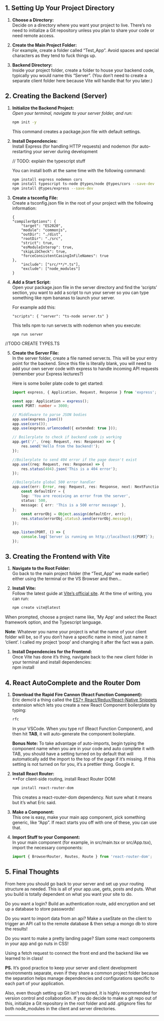 ## **1\. Setting Up Your Project Directory**

1. **Choose a Directory:**  
    Decide on a directory where you want your project to live. There’s no need to initialize a Git repository unless you plan to share your code or need remote access.  

2. **Create the Main Project Folder:**   
    For example, create a folder called “Test_App”. Avoid spaces and special characters as they tend to fuck things up.  

3. **Backend Directory:**   
    Inside your project folder, create a folder to house your backend code, typically you would name this “Server”. (You don’t need to create a separate client folder here because Vite will handle that for you later.)

## **2\. Creating the Backend (Server)**

1. **Initialize the Backend Project:**   
    *Open your terminal, navigate to your server folder, and run:*  
    ```bash
    npm init -y
    ```  
    This command creates a package.json file with default settings.  

2. **Install Dependencies:**   
    Install Express (for handling HTTP requests) and nodemon (for auto-restarting your server during development
    
    // TODO: explain the typescript stuff

    You can install both at the same time with the following command: 
    ```bash 
    npm install express nodemon cors
    npm install typescript ts-node @types/node @types/cors --save-dev
    npm install @types/express --save-dev
    ```  

3. **Create a tsconfig File:**   
    Create a tsconfig.json file in the root of your project with the following information: 
    ```
    {
    "compilerOptions": {
        "target": "ES2020",
        "module": "commonjs",
        "outDir": "./dist",
        "rootDir": "./src",
        "strict": true,
        "esModuleInterop": true,
        "skipLibCheck": true,
        "forceConsistentCasingInFileNames": true
    },
        "include": ["src/**/*.ts"],
        "exclude": ["node_modules"]
    }
    ``` 

4. **Add a Start Script:**   
    Open your package.json file in the server directory and find the ‘scripts’ section, you want to add a script to run your server so you can type something like npm bananas to launch your server.

    For example add this:  
    ```
    "scripts": { "server": "ts-node server.ts" }
    ```  
    This tells npm to run server.ts with nodemon when you execute:
    ```  
    npm run server 
    ``` 

//TODO CREATE TYPES.TS

5. **Create the Server File:**   
    In the server folder, create a file named server.ts. This will be your entry point for the backend. Since this file is literally blank, you will need to add your own server code with express to handle incoming API requests (remember your Express lectures?)

    Here is some boiler plate code to get started: 
    ```ts 
    import express, { Application, Request, Response } from 'express';

    const app: Application = express();
    const PORT: number = 3000;

    // Middleware to parse JSON bodies
    app.use(express.json())
    app.use(cors());
    app.use(express.urlencoded({ extended: true }));

    // Boilerplate to check if backend code is working
    app.get('/', (req: Request, res: Response) => {
        res.send('Hello from the backend!');
    });

    //Boilerplate to send 404 error if the page doesn't exist
    app.use((req: Request, res: Response) => {
        res.status(404).json('This is a 404 error');
    });

    //Boilerplate global 500 error handler
    app.use((err: Error, req: Request, res: Response, next: NextFunction) {
        const defaultErr = {
        log: 'You are receiving an error from the server',
        status: 500,
        message: { err: 'This is a 500 error message' },
    };
        const errorObj = Object.assign(defaultErr, err);
        res.status(errorObj.status).send(errorObj.message);
    });

    app.listen(PORT, () => {
        console.log(`Server is running on http://localhost:${PORT}`);
    });
    ```

## **3\. Creating the Frontend with Vite**

1. **Navigate to the Root Folder:**   
    Go back to the main project folder (the “Test_App” we made earlier) either using the terminal or the VS Browser and then…  

2. **Install Vite:**   
    Follow the latest guide at [Vite’s official site](https://vite.dev/guide/). At the time of writing, you can run:
    ```bash  
    npm create vite@latest
    ```

When prompted, choose a project name like, ‘My App’ and select the React framework option, and the Typescript language.  

**Note**: Whatever you name your project is what the name of your client folder will be, so if you don’t have a specific name in mind, just name it ‘client’. I called my project ‘poop’ and changing it after the fact was a pain.

1. **Install Dependencies for the Frontend:**   
    Once Vite has done it’s thing, navigate back to the new client folder in your terminal and install dependencies:  
    npm install

## **4\. React AutoComplete and the Router Dom**

1. **Download the Rapid Fire Cannon (React Function Component):**   
    Eric demo’d a thing called the [ES7+ React/Redux/React-Native Snippets](https://marketplace.visualstudio.com/items?itemName=dsznajder.es7-react-js-snippets) extension which lets you create a new React Component boilerplate by typing:
    ```js  
    rfc
    ```  
    
    In your VSCode. When you type rcf (React Function Component), and then hit **TAB**, it will auto-generate the component boilerplate.  
    
    **Bonus Note:** To take advantage of auto-imports, begin typing the component name when you are in your code and auto complete it with TAB, you should have a setting turned on by default that will automatically add the import to the top of the page if it’s missing. If this setting is not turned on for you, it’s a prettier thing. Google it.  

2. **Install React Router:**   
    **For client-side routing, install React Router DOM:
    ```bash  
    npm install react-router-dom
    ```  
    This creates a react-router-dom dependency. Not sure what it means but it’s what Eric said.  

3. **Make a Component:**   
    This one is easy, make your main app component, pick something generic, like “App”. If react starts you off with one of these, you can use that.  

4. **Import Stuff to your Component:**   
    In your main component (for example, in src/main.tsx or src/App.tsx), import the necessary components:
    ```ts  
    import { BrowserRouter, Routes, Route } from 'react-router-dom';
    ```

## **5\. Final Thoughts**

From here you should go back to your server and set up your routing structure as needed. This is all of your app.use, gets, posts and puts. What you build is totally dependent on what you want your site to do.

Do you want a login? Build an authentication route, add encryption and set up a database to store passwords!

Do you want to import data from an api? Make a useState on the client to trigger an API call to the remote database & then setup a mongo db to store the results!

Do you want to make a pretty landing page? Slam some react components in your app and go nuts in CSS!

Using a fetch request to connect the front end and the backend like we learned to in class!

**PS.** It’s good practice to keep your server and client development environments separate, even if they share a common project folder because the separation helps manage dependencies and configurations specific to each part of your application.

Also, even though setting up Git isn’t required, it is highly recommended for version control and collaboration. If you do decide to make a git repo out of this, initialize a Git repository in the root folder and add .gitignore files for both node_modules in the client and server directories.

---
